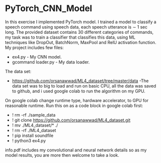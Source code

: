 # PyTorch_CNN_Model

In this exercise I implemented PyTorch model.
I trained a model to classify a speech command using speech data, each speech utterance is ∼ 1 sec long.
The provided dataset contains 30 different categories of commands, my task was to train a classifier that classifies this data,
using ML techniques like DropOut, BatchNorm, MaxPool and RelU activation function.
My project includes few files:
* ex4.py - My CNN model.
* gcommand loader.py - My data loader.

The data set:
* https://github.com/orsanawwad/ML4_dataset/tree/master/data -The data set was to big to load and run on basic CPU,
all the data was saved to github, and i used google colab to run the algorithm on my GPU. 

On google colab change runtime type, hardware accelerator, to GPU for reasonable runtime.
Run this on as a code block in google colab first:
* ! rm -rf ./sample_data
* ! git clone https://github.com/orsanawwad/ML4_dataset.git
* ! mv ./ML4_dataset/* ./
* ! rm -rf ./ML4_dataset
* ! pip install soundfile
* ! python3 ex4.py

info.pdf includes my convolutional and neural network details so as my model results, you are more then welcome to take a look.
